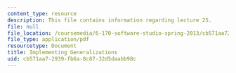 ```yaml
---
content_type: resource
description: This file contains information regarding lecture 25.
file: null
file_location: /coursemedia/6-170-software-studio-spring-2013/cb571aa72939fb6a8c8732d5daabb98c_MIT6_170S13_25-imp-gen.pdf
file_type: application/pdf
resourcetype: Document
title: Implementing Generalizations
uid: cb571aa7-2939-fb6a-8c87-32d5daabb98c
---
```


